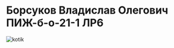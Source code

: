 # Борсуков Владислав Олегович ПИЖ-б-о-21-1  ЛР6
![kotik](https://wallup.net/wp-content/uploads/2018/10/07/56059-nature-cats-animals.jpg)